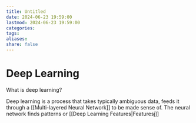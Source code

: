 ```yaml
---
title: Untitled
date: 2024-06-23 19:59:00
lastmod: 2024-06-23 19:59:00
categories: 
tags: 
aliases: 
share: false 
---
```


# Deep Learning

What is deep learning?

Deep learning is a process that takes typically ambiguous data, feeds it through a [[Multi-layered Neural Network]] to be made sense of. The neural network finds patterns or [[Deep Learning Features|Featuresj]]